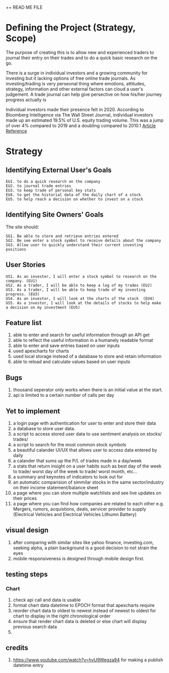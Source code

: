 += READ ME FILE

# Defining the Project (Strategy, Scope)

The purpose of creating this is to allow new and experienced traders to journal their entry
on their trades and to do a quick basic research on the go. 

There is a surge in individual investors and a growing community for investing but it lacking options of free online trade journals.
As investing/trading is very perseonal thing where emotions, attitudes, strategy, information and other external factors can cloud a user's judgement.
A trade journal can help give persective on how his/her journey progress actually is

Individual investors made their presence felt in 2020. According to Bloomberg Intelligence
 via The Wall Street Journal, individual investors made up an estimated 19.5% of U.S. equity trading volume. 
 This was a jump of over 4% compared to 2019 and a doubling compared to 2010.1
[Article Reference](https://www.wsj.com/articles/individual-investor-boom-reshapes-u-s-stock-market-11598866200)


# Strategy
## Identifying External User's Goals

    EU1. to do a quick research on the company 
    EU2. to journal trade entries
    EU3. to keep trade of personal key stats 
    EU4. to get the historial data of the daily chart of a stock
    EU5. to help reach a decision on whether to invest on a stock


## Identifying Site Owners' Goals

The site should: 

    SG1. Be able to store and retrieve entries entered
    SG2. Be see enter a stock symbol to receive details about the company 
    SG3. Allow user to quickly understand their current investing positions

## User Stories

    US1. As an invester, I will enter a stock symbol to research on the company. (EU1)
    US2. As a trader, I will be able to keep a log of my trades (EU2)
    US3. As a trader, I will be able to keep trade of my investing progress. (EU3)
    US4. As an investor, I will look at the charts of the stock  (EU4)
    US5. As a investor, I will look at the details of stocks to help make a decision on my investment (EU5)


## Feature list
1. able to enter and search for useful information through an API get
2. able to reflect the useful information in a humanely readable format
3. able to enter and save entries based on user inputs
4. used apexcharts for charts
5. used local storage instead of a database to store and retain information
6. able to reload and calculate values based on user inputs

## Bugs
1. thousand seperator only works when there is an initial value at the start.
2. api is limited to a certain number of calls per day 

## Yet to implement
1. a login page with authentication for user to enter and store their data
2. a database to store user data.
3. a script to access stored user data to use sentiment analysis on stocks/ trades/ 
4. a script to search for the most common stock symbols
5. a beautiful calander UI/UX that allows user to access data entered by daily
6. a calander that sums up the P/L of trades made in a day/week
7. a stats that return insight on a user habits such as best day of the week to trade/ worst day of the week to trade/ worst month, etc...
8. a summary and keynotes of indicators to look out for
9. an automatic comparision of simmilar stocks in the same sector/industry on their income statement/balance sheet
10. a page where you can store multiple watchlists and see live updates on their prices
11. a page where you can find how companies are related to each other
e.g. Mergers, rumors, acquistions, deals, servicer provider to supply (Electrical Vehicles and Electrical Vehicles Lithumn Battery)


## visual design
1. after comparing with similar sites like yahoo finance, investing.com, seeking alpha, a plain background is a good decision to not strain the eyes
2. mobile responsiveness is designed through mobile design first.

## testing steps
### Chart 
1. check api call and data is usable
2. format chart data datetime to EPOCH format that apexcharts require
3. reorder chart data to oldest to newest instead of newest to oldest for chart to display in the right chronological order
4. ensure that render chart data is deleted or else chart will display previous search data
5. 


## credits
1. https://www.youtube.com/watch?v=hvU9Wegza94  for making a publish datetime entry